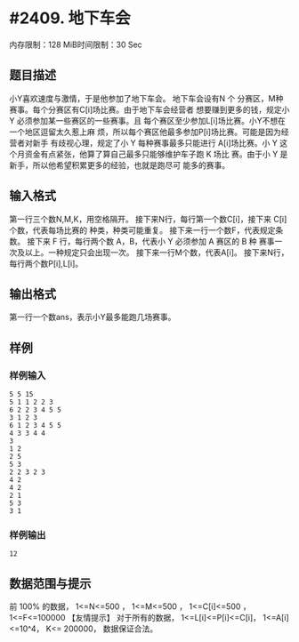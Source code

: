 # #2409. 地下车会 

内存限制：128 MiB时间限制：30 Sec

## 题目描述

小Y喜欢速度与激情，于是他参加了地下车会。  地下车会设有N 个
分赛区，M种赛事。每个分赛区有C[i]场比赛。由于地下车会经营者
想要赚到更多的钱，规定小 Y 必须参加某一些赛区的一些赛事。且
每个赛区至少参加L[i]场比赛。小Y不想在一个地区逗留太久惹上麻
烦，所以每个赛区他最多参加P[i]场比赛。可能是因为经营者对新手
有歧视心理，规定了小 Y 每种赛事最多只能进行 A[i]场比赛。小 Y
这个月资金有点紧张，他算了算自己最多只能够维护车子跑 K 场比
赛。由于小 Y 是新手，所以他希望积累更多的经验，也就是跑尽可
能多的赛事。

## 输入格式

第一行三个数N,M,K，用空格隔开。 
接下来N行，每行第一个数C[i]，接下来 C[i]个数，代表每场比赛的
种类，种类可能重复。 
接下来一行一个数F，代表规定条数。 
接下来 F 行，每行两个数 A，B，代表小 Y 必须参加 A 赛区的 B 种
赛事一次及以上。一种规定只会出现一次。 
接下来一行M个数，代表A[i]。 
接下来N行，每行两个数P[i],L[i]。

## 输出格式

第一行一个数ans，表示小Y最多能跑几场赛事。

## 样例

### 样例输入

    
    5 5 15 
    5 1 1 2 2 3 
    6 2 2 3 4 5 5 
    3 1 2 3 
    6 1 2 3 4 5 5 
    4 3 3 4 4 
    3 
    1 2 
    2 5 
    5 3 
    2 2 3 2 3 
    4 2 
    4 2 
    2 1 
    5 3 
    3 1 
    

### 样例输出

    
    12
    

## 数据范围与提示

前 100% 的数据， 1<=N<=500 ， 1<=M<=500 ， 1<=C[i]<=500 ，
1<=F<=100000 
【友情提示】 
对于所有的数据， 1<=L[i]<=P[i]<=C[i]， 1<=A[i]<=10^4， K<= 200000，
数据保证合法。 
 
